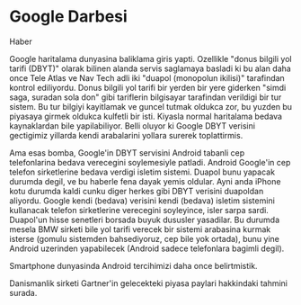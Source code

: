 # Google Darbesi

Haber

Google haritalama dunyasina baliklama giris yapti. Ozellikle "donus bilgili yol tarifi (DBYT)" olarak bilinen alanda servis saglamaya basladi ki bu alan daha once Tele Atlas ve Nav Tech adli iki "duapol (monopolun ikilisi)" tarafindan kontrol ediliyordu. Donus bilgili yol tarifi bir yerden bir yere giderken "simdi saga, suradan sola don" gibi tariflerin bilgisayar tarafindan verildigi bir tur sistem. Bu tur bilgiyi kayitlamak ve guncel tutmak oldukca zor, bu yuzden bu piyasaya girmek oldukca kulfetli bir isti. Kiyasla normal haritalama bedava kaynaklardan bile yapilabiliyor. Belli oluyor ki Google DBYT verisini gectigimiz yillarda kendi arabalarini yollara surerek toplattirmis.

Ama esas bomba, Google'in DBYT servisini Android tabanli cep telefonlarina bedava verecegini soylemesiyle patladi. Android Google'in cep telefon sirketlerine bedava verdigi isletim sistemi. Duapol bunu yapacak durumda degil, ve bu haberle fena dayak yemis oldular. Ayni anda iPhone kotu durumda kaldi cunku diger herkes gibi DBYT verisini duapoldan aliyordu. Google kendi (bedava) verisini kendi (bedava) isletim sistemini kullanacak telefon sirketlerine verecegini soyleyince, isler sarpa sardi. Duapol'un hisse senetleri borsada buyuk dususler yasadilar. Bu durumda mesela BMW sirketi bile yol tarifi verecek bir sistemi arabasina kurmak isterse (gomulu sistemden bahsediyoruz, cep bile yok ortada), bunu yine Android uzerinden yapabilecek (Android sadece telefonlara bagimli degil).

Smartphone dunyasinda Android tercihimizi daha once belirtmistik.

Danismanlik sirketi Gartner'in gelecekteki piyasa paylari hakkindaki tahmini surada.

